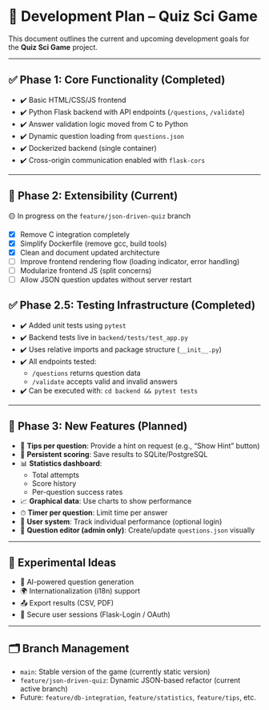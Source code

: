 # 📆 Development Plan – Quiz Sci Game

This document outlines the current and upcoming development goals for the **Quiz Sci Game** project.

---

## ✅ Phase 1: Core Functionality (Completed)

- ✔️ Basic HTML/CSS/JS frontend
- ✔️ Python Flask backend with API endpoints (`/questions`, `/validate`)
- ✔️ Answer validation logic moved from C to Python
- ✔️ Dynamic question loading from `questions.json`
- ✔️ Dockerized backend (single container)
- ✔️ Cross-origin communication enabled with `flask-cors`

---

## 🔄 Phase 2: Extensibility (Current)

🟡 In progress on the `feature/json-driven-quiz` branch

- [x] Remove C integration completely
- [x] Simplify Dockerfile (remove gcc, build tools)
- [x] Clean and document updated architecture
- [ ] Improve frontend rendering flow (loading indicator, error handling)
- [ ] Modularize frontend JS (split concerns)
- [ ] Allow JSON question updates without server restart

## ✅ Phase 2.5: Testing Infrastructure (Completed)

- ✔️ Added unit tests using `pytest`
- ✔️ Backend tests live in `backend/tests/test_app.py`
- ✔️ Uses relative imports and package structure (`__init__.py`)
- ✔️ All endpoints tested:
  - `/questions` returns question data
  - `/validate` accepts valid and invalid answers
- ✔️ Can be executed with: `cd backend && pytest tests`

---

## 🚀 Phase 3: New Features (Planned)

- 🧠 **Tips per question**: Provide a hint on request (e.g., “Show Hint” button)
- 🧾 **Persistent scoring**: Save results to SQLite/PostgreSQL
- 📊 **Statistics dashboard**:
  - Total attempts
  - Score history
  - Per-question success rates
- 📈 **Graphical data**: Use charts to show performance
- ⏱ **Timer per question**: Limit time per answer
- 👤 **User system**: Track individual performance (optional login)
- 🧩 **Question editor (admin only)**: Create/update `questions.json` visually

---

## 🧪 Experimental Ideas

- 🧠 AI-powered question generation
- 🌍 Internationalization (i18n) support
- 📤 Export results (CSV, PDF)
- 🔐 Secure user sessions (Flask-Login / OAuth)

---

## 🗂 Branch Management

- `main`: Stable version of the game (currently static version)
- `feature/json-driven-quiz`: Dynamic JSON-based refactor (current active branch)
- Future: `feature/db-integration`, `feature/statistics`, `feature/tips`, etc.
